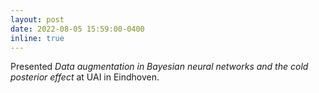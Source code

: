 ```yaml
---
layout: post
date: 2022-08-05 15:59:00-0400
inline: true
---
```


Presented _Data augmentation in Bayesian neural networks and the cold posterior effect_ at UAI in Eindhoven.

